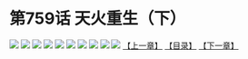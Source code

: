 # 第759话 天火重生（下）
![](https://mhpic.xiaomingtaiji.net/comic/D/斗破苍穹/第759话F1_262425/1.jpg-zymk.middle.webp)
![](https://mhpic.xiaomingtaiji.net/comic/D/斗破苍穹/第759话F1_262425/2.jpg-zymk.middle.webp)
![](https://mhpic.xiaomingtaiji.net/comic/D/斗破苍穹/第759话F1_262425/3.jpg-zymk.middle.webp)
![](https://mhpic.xiaomingtaiji.net/comic/D/斗破苍穹/第759话F1_262425/4.jpg-zymk.middle.webp)
![](https://mhpic.xiaomingtaiji.net/comic/D/斗破苍穹/第759话F1_262425/5.jpg-zymk.middle.webp)
![](https://mhpic.xiaomingtaiji.net/comic/D/斗破苍穹/第759话F1_262425/6.jpg-zymk.middle.webp)
![](https://mhpic.xiaomingtaiji.net/comic/D/斗破苍穹/第759话F1_262425/7.jpg-zymk.middle.webp)
![](https://mhpic.xiaomingtaiji.net/comic/D/斗破苍穹/第759话F1_262425/8.jpg-zymk.middle.webp)
![](https://mhpic.xiaomingtaiji.net/comic/D/斗破苍穹/第759话F1_262425/9.jpg-zymk.middle.webp)
![](https://mhpic.xiaomingtaiji.net/comic/D/斗破苍穹/第759话F1_262425/10.jpg-zymk.middle.webp)
[【上一章】](./762.md)
[【目录】](./READMD.md)
[【下一章】](./764.md)
